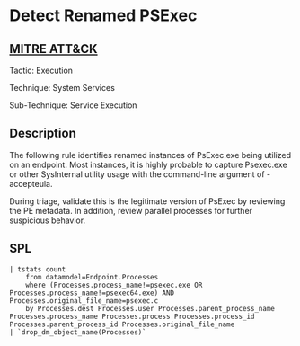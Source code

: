 # Detect Renamed PSExec

## [MITRE ATT&CK](https://attack.mitre.org/techniques/T1569/002/)
Tactic: Execution

Technique: System Services

Sub-Technique: Service Execution

## Description
The following rule identifies renamed instances of PsExec.exe being utilized on an endpoint. Most instances, it is highly probable to capture Psexec.exe or other SysInternal utility usage with the command-line argument of -accepteula. 

During triage, validate this is the legitimate version of PsExec by reviewing the PE metadata. In addition, review parallel processes for further suspicious behavior.

## SPL
```spl
| tstats count 
    from datamodel=Endpoint.Processes 
    where (Processes.process_name!=psexec.exe OR Processes.process_name!=psexec64.exe) AND Processes.original_file_name=psexec.c 
    by Processes.dest Processes.user Processes.parent_process_name Processes.process_name Processes.process Processes.process_id Processes.parent_process_id Processes.original_file_name
| `drop_dm_object_name(Processes)`
```